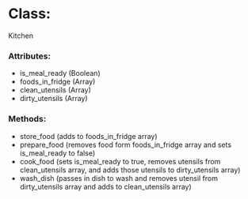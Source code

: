 # Class:
Kitchen

### Attributes:
* is_meal_ready (Boolean)
* foods_in_fridge (Array)
* clean_utensils (Array)
* dirty_utensils (Array)

### Methods:
* store_food (adds to foods_in_fridge array)
* prepare_food (removes food form foods_in_fridge array and sets is_meal_ready to false)
* cook_food (sets is_meal_ready to true, removes utensils from clean_utensils array, and adds those utensils to dirty_utensils array)
* wash_dish (passes in dish to wash and removes utensil from dirty_utensils array and adds to clean_utensils array)
